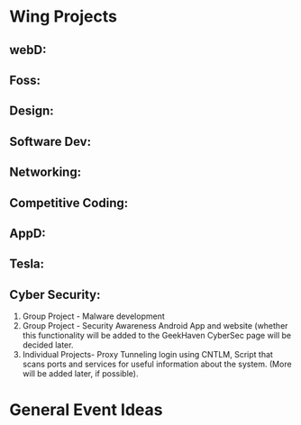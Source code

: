 
# Wing Projects

## webD:  

## Foss: 

## Design: 

## Software Dev: 

## Networking: 

## Competitive Coding: 

## AppD:

## Tesla: 

## Cyber Security: 
1. Group Project - Malware development
2. Group Project - Security Awareness Android App and website (whether this functionality will be added to the GeekHaven CyberSec page will be decided later.
3. Individual Projects- Proxy Tunneling login using CNTLM, Script that scans ports and services for useful information about the system. (More will be added later, if possible).   

# General Event Ideas
